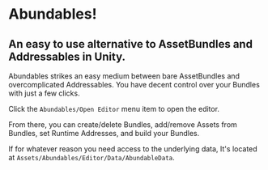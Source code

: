 # Abundables!

## An easy to use alternative to AssetBundles and Addressables in Unity.

Abundables strikes an easy medium between bare AssetBundles
and overcomplicated Addressables. You have decent control
over your Bundles with just a few clicks.

Click the `Abundables/Open Editor` menu item to open the editor.

From there, you can create/delete Bundles, add/remove Assets from Bundles, set Runtime Addresses, and build your Bundles.

If for whatever reason you need access to the underlying data, It's located at `Assets/Abundables/Editor/Data/AbundableData`.